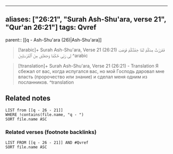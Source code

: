 
---
aliases: ["26:21", "Surah Ash-Shu'ara, verse 21", "Qur'an 26:21"]
tags: Qvref
---

parent:: [[q - Ash-Shu'ara (26)|Ash-Shu'ara]]

> [!arabic]+ Surah Ash-Shu'ara, Verse 21 (26:21)
> <span class="quran-arabic">فَفَرَرْتُ مِنكُمْ لَمَّا خِفْتُكُمْ فَوَهَبَ لِى رَبِّى حُكْمًا وَجَعَلَنِى مِنَ ٱلْمُرْسَلِينَ</span>
^arabic

> [!translation]+ Surah Ash-Shu'ara, Verse 21 (26:21) - Translation
> Я сбежал от вас, когда испугался вас, но мой Господь даровал мне власть (пророчество или знание) и сделал меня одним из посланников.
^translation



## Related notes
```dataview
LIST from [[q - 26 - 21]]
WHERE !contains(file.name, "q - ")
SORT file.name ASC
```

### Related verses (footnote backlinks)
```dataview
LIST FROM [[q - 26 - 21]] AND #Qvref
SORT file.name ASC
```

